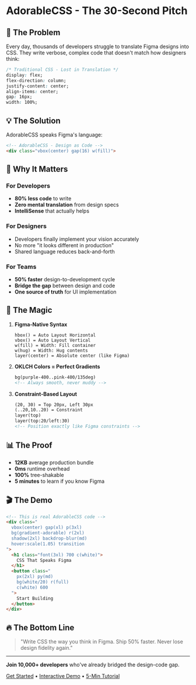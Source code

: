 # AdorableCSS - The 30-Second Pitch

## 🎯 The Problem
Every day, thousands of developers struggle to translate Figma designs into CSS. They write verbose, complex code that doesn't match how designers think:

```css
/* Traditional CSS - Lost in Translation */
display: flex;
flex-direction: column;
justify-content: center;
align-items: center;
gap: 16px;
width: 100%;
```

## 💡 The Solution
AdorableCSS speaks Figma's language:

```html
<!-- AdorableCSS - Design as Code -->
<div class="vbox(center) gap(16) w(fill)">
```

## 🚀 Why It Matters

### For Developers
- **80% less code** to write
- **Zero mental translation** from design specs
- **IntelliSense** that actually helps

### For Designers
- Developers finally implement your vision accurately
- No more "it looks different in production"
- Shared language reduces back-and-forth

### For Teams
- **50% faster** design-to-development cycle
- **Bridge the gap** between design and code
- **One source of truth** for UI implementation

## 🌟 The Magic

1. **Figma-Native Syntax**
   ```
   hbox() = Auto Layout Horizontal
   vbox() = Auto Layout Vertical
   w(fill) = Width: Fill container
   w(hug) = Width: Hug contents
   layer(center) = Absolute center (like Figma)
   ```

2. **OKLCH Colors = Perfect Gradients**
   ```html
   bg(purple-400..pink-400/135deg)
   <!-- Always smooth, never muddy -->
   ```

3. **Constraint-Based Layout**
   ```html
   (20, 30) = Top 20px, Left 30px
   (..20,10..20) = Constraint 
   layer(top)
   layer(top:20/left:30) 
   <!-- Position exactly like Figma constraints -->
   ```

## 📊 The Proof

- **12KB** average production bundle
- **0ms** runtime overhead
- **100%** tree-shakable
- **5 minutes** to learn if you know Figma

## 🎬 The Demo

```html
<!-- This is real AdorableCSS code -->
<div class="
  vbox(center) gap(xl) p(3xl)
  bg(gradient-adorable) r(2xl)
  shadow(2xl) backdrop-blur(md)
  hover:scale(1.05) transition
">
  <h1 class="font(3xl) 700 c(white)">
    CSS That Speaks Figma
  </h1>
  <button class="
    px(2xl) py(md) 
    bg(white/20) r(full)
    c(white) 600
  ">
    Start Building
  </button>
</div>
```

## 🔥 The Bottom Line

> "Write CSS the way you think in Figma. Ship 50% faster. Never lose design fidelity again."

---

**Join 10,000+ developers** who've already bridged the design-code gap.

[Get Started](https://adorablecss.com) • [Interactive Demo](https://adorablecss.com/playground) • [5-Min Tutorial](https://adorablecss.com/tutorial)